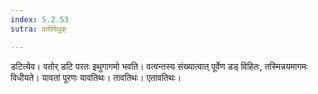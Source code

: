 ```yaml
---
index: 5.2.53
sutra: वतोरिथुक्

---
```

डटित्येव। वतोर् डटि परतः इथुगागमो भवति। वत्वन्तस्य संख्यात्वात् पूर्वेण डड् विहितः, तस्मिन्नयमागमः विधीयते। यावतां पूरणः यावतिथः। तावतिथः। एतावतिथः।